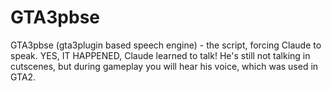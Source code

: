 # GTA3pbse
GTA3pbse (gta3plugin based speech engine) - the script, forcing Claude to speak. YES, IT HAPPENED, Claude learned to talk! He's still not talking in cutscenes, but during gameplay you will hear his voice, which was used in GTA2.
